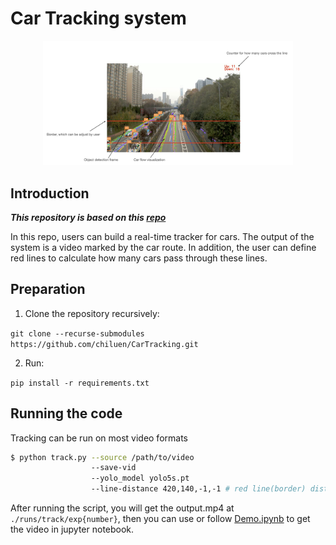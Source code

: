 # Car Tracking system


<div align="center">

<img src="Explain.png" width="400"/> 

<br>
</div>


## Introduction

***This repository is based on this [repo](https://github.com/mikel-brostrom/Yolov5_DeepSort_Pytorch)***

In this repo, users can build a real-time tracker for cars.
The output of the system is a video marked by the car route. In addition, the user can define red lines to calculate how many cars pass through these lines.

## Preparation

1. Clone the repository recursively:

`git clone --recurse-submodules https://github.com/chiluen/CarTracking.git`


2. Run:

`pip install -r requirements.txt`


## Running the code

Tracking can be run on most video formats

```bash
$ python track.py --source /path/to/video
                  --save-vid
                  --yolo_model yolo5s.pt
                  --line-distance 420,140,-1,-1 # red line(border) distance for[Up, Down, Left, Right]
```

After running the script, you will get the output.mp4 at ```./runs/track/exp{number}```, then you can use or follow [Demo.ipynb](./Demo.ipynb) to get the video in jupyter notebook.

